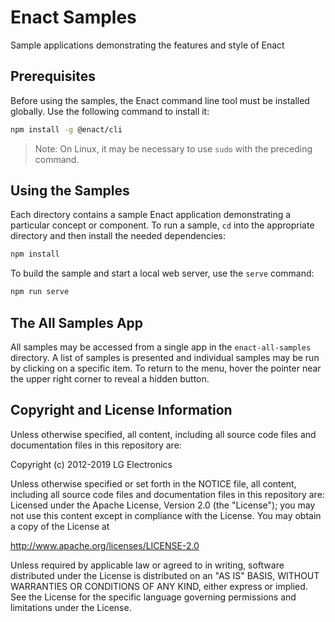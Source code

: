 # Enact Samples
Sample applications demonstrating the features and style of Enact

## Prerequisites

Before using the samples, the Enact command line tool must be installed globally. Use the following command to install it:

```sh
npm install -g @enact/cli
```

> Note: On Linux, it may be necessary to use `sudo` with the preceding command.

## Using the Samples

Each directory contains a sample Enact application demonstrating a particular concept or component. To run a sample, `cd` into the appropriate directory and then install the needed dependencies:

```sh
npm install
```

To build the sample and start a local web server, use the `serve` command:

```sh
npm run serve
```

## The All Samples App

All samples may be accessed from a single app in the `enact-all-samples` directory. A list of samples is presented and individual samples may be run by clicking on a specific item. To return to the menu, hover the pointer near the upper right corner to reveal a hidden button.

## Copyright and License Information

Unless otherwise specified, all content, including all source code files and documentation files in this repository are:

Copyright (c) 2012-2019 LG Electronics

Unless otherwise specified or set forth in the NOTICE file, all content, including all source code files and documentation files in this repository are: Licensed under the Apache License, Version 2.0 (the "License"); you may not use this content except in compliance with the License. You may obtain a copy of the License at

http://www.apache.org/licenses/LICENSE-2.0

Unless required by applicable law or agreed to in writing, software distributed under the License is distributed on an "AS IS" BASIS, WITHOUT WARRANTIES OR CONDITIONS OF ANY KIND, either express or implied. See the License for the specific language governing permissions and limitations under the License.
